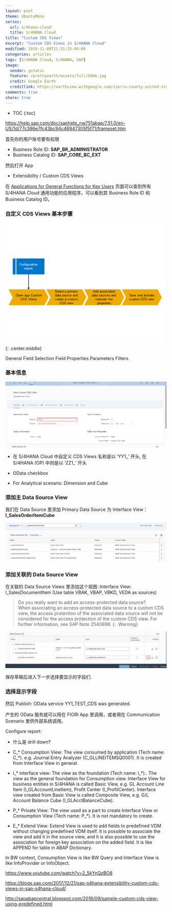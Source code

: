 ```yaml
---
layout: post
theme: UbuntuMono
series: 
  url: s/4hana-cloud
  title: S/4HANA Cloud
title: "Custom CDS Views"
excerpt: "Custom CDS Views in S/4HANA Cloud"
modified: 2018-11-09T11:51:25-04:00
categories: articles
tags: [S/4HANA Cloud, S/4HANA, SAP]
image:
  vendor: gstatic
  feature: /prettyearth/assets/full/5666.jpg
  credit: Google Earth
  creditlink: https://earthview.withgoogle.com/sierra-county-united-states-5666
comments: true
share: true
---
```


* TOC
{:toc}

https://help.sap.com/doc/saphelp_nw751abap/7.51.0/en-US/1d/77c396e7fc43bc94c46947305f5f71/frameset.htm

首先你的用户账号要有权限

* Business Role ID: **SAP_BR_ADMINISTRATOR**
* Business Catalog ID: **SAP_CORE_BC_EXT**

然后打开 App

* Extensibility / Custom CDS Views

在 [Applications for General Functions for Key Users](https://help.sap.com/viewer/f544846954f24b9183eddadcc41bdc3b/1811.500/en-US/e51ed7523f0744cba10877b6667216ee.html) 页面可以查到所有 S/4HANA Cloud 通用功能的应用程序，可以看到其 Business Role ID 和 Business Catalog ID。

### 自定义 CDS Views 基本步骤

![Image: How to create custom CDS Views](/images/s4hana/extensibility/how-to-create-custom-cds-views.png)
{: .center.middle}

General
Field Selection
Field Properties
Parameters
Filters


### 基本信息
![Image: S/4HANA Cloud Custom CDS Views 1](/images/s4hana/extensibility/s4hana-cloud-custom-cds-create.png)

* 在 S/4HANA Cloud 中自定义 CDS Views 名称是以 ‘YY1_’ 开头, 在 S/4HANA (OP) 中则是以 ‘ZZ1_’ 开头
* OData checkbox

* For Analytical scenario: Dimension and Cube

### 添加主 Data Source View

我们在 Data Source 里添加 Primary Data Source 为 Interface View：**I_SalesOrderItemCube**

![Image: S/4HANA Cloud Custom CDS Views 2](/images/s4hana/extensibility/s4hana-cloud-custom-cds-add-primary-data-source.png)

### 添加关联的 Data Source View

在关联的 Data Source Views 里添加这个视图:
Interface View: I_SalesDocumentItem (Use table VBAK, VBAP, VBKD, VEDA as sources)

> Do you really want to add an access-protected data source? <br>
When associating an access-protected data source to a custom CDS view, the access protection of the associated data source will not be considered for the access protection of the custom CDS view. For further information, see SAP Note 2540696.
{: .Warning}

![Image: S/4HANA Cloud Custom CDS Views 3](/images/s4hana/extensibility/s4hana-cloud-custom-cds-add-data-source.png)

保存草稿后进入下一步选择要显示的字段们.

### 选择显示字段

然后 Publish: OData service YY1_TEST_CDS was generated.

产生的 OData 服务就可以用在 FIORI App 里调用，或者用在 Communication Scenario 里供外部系统调用。

Configure report:
* 什么是 drill down?

* C_* Consumption View: The view consumed by application (Tech name: C_*). e.g. Journal Entry Analyzer (C_GLLINEITEMSQ0001). It is created from Interface View in general.
* I_* interface view: The view as the foundation (Tech name: I_*).. The view as the general foundation for Consumption view. Interface View for business entities in S/4HANA is called Basic View, e.g. GL Account Line Item (I_GLAccountLineItem), Profit Center (I_ProfitCenter). Interface view created from Basic View is called Composite View, e.g. G/L Account Balance Cube (I_GLAcctBalanceCube).
* P_* Private View: The view used as a part to create Interface View or Consumption View (Tech name: P_*). It is not mandatory to create.
* E_* Extend View: Extend View is used to add fields to predefined VDM without changing predefined VDM itself. It is possible to associate the view and add it in the source view, and it is also possible to use the association for foreign key association on the added field. It is like APPEND for table in ABAP Dictionary. 

In BW context, Consumption View is like BW Query and Interface View is like InfoProvider or InfoObject.

https://www.youtube.com/watch?v=2_5kYnQzBO8

https://blogs.sap.com/2017/12/21/sap-s4hana-extensibility-custom-cds-views-in-sap-s4hana-cloud/

http://sapabapcentral.blogspot.com/2018/09/sample-custom-cds-view-using-predefined.html